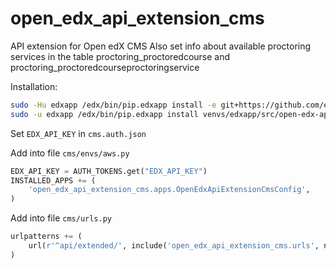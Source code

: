 # open_edx_api_extension_cms

API extension for Open edX CMS 
Also set info about available proctoring services in the table proctoring_proctoredcourse and proctoring_proctoredcourseproctoringservice

Installation:
```bash
sudo -Hu edxapp /edx/bin/pip.edxapp install -e git+https://github.com/eazaika/open_edx_api_extension_cms@hawthorn#egg=open_edx_api_extension_cms
sudo -u edxapp /edx/bin/pip.edxapp install venvs/edxapp/src/open-edx-api-extension-cms/ 
```

Set `EDX_API_KEY` in `cms.auth.json`

Add into file `cms/envs/aws.py`
```python
EDX_API_KEY = AUTH_TOKENS.get("EDX_API_KEY")
INSTALLED_APPS += (
    'open_edx_api_extension_cms.apps.OpenEdxApiExtensionCmsConfig',
)
```

Add into file `cms/urls.py`
```python
urlpatterns += (
    url(r'^api/extended/', include('open_edx_api_extension_cms.urls', namespace='api_extension')),
)
```
